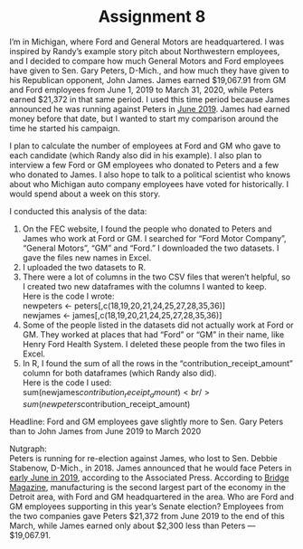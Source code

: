 # <div align="center">Assignment 8</div>
I’m in Michigan, where Ford and General Motors are headquartered. I was inspired by Randy’s example story pitch about Northwestern employees, and I decided to compare how much General Motors and Ford employees have given to Sen. Gary Peters, D-Mich., and how much they have given to his Republican opponent, John James. James earned $19,067.91 from GM and Ford employees from June 1, 2019 to March 31, 2020, while Peters earned $21,372 in that same period. I used this time period because James announced he was running against Peters in [June 2019](https://www.detroitnews.com/story/news/politics/2019/06/05/john-james-site-senate-run/1357289001/). James had earned money before that date, but I wanted to start my comparison around the time he started his campaign.

I plan to calculate the number of employees at Ford and GM who gave to each candidate (which Randy also did in his example). I also plan to interview a few Ford or GM employees who donated to Peters and a few who donated to James. I also hope to talk to a political scientist who knows about who Michigan auto company employees have voted for historically. I would spend about a week on this story.

I conducted this analysis of the data:
1. On the FEC website, I found the people who donated to Peters and James who work at Ford or GM. I searched for “Ford Motor Company”, “General Motors”, “GM” and “Ford.” I downloaded the two datasets. I gave the files new names in Excel. 
2. I uploaded the two datasets to R. 
3. There were a lot of columns in the two CSV files that weren’t helpful, so I created two new dataframes with the columns I wanted to keep.<br />
Here is the code I wrote:<br />
newpeters <- peters[,c(18,19,20,21,24,25,27,28,35,36)]<br />
newjames <- james[,c(18,19,20,21,24,25,27,28,35,36)]
4. Some of the people listed in the datasets did not actually work at Ford or GM. They worked at places that had “Ford” or “GM” in their name, like Henry Ford Health System. I deleted these people from the two files in Excel.
5. In R, I found the sum of all the rows in the “contribution_receipt_amount” column for both dataframes (which Randy also did).<br />
Here is the code I used:<br />
sum(newjames$contribution_receipt_amount)<br />
sum(newpeters$contribution_receipt_amount)

Headline: Ford and GM employees gave slightly more to Sen. Gary Peters than to John James from June 2019 to March 2020

Nutgraph:<br />
         Peters is running for re-election against James, who lost to Sen. Debbie Stabenow, D-Mich., in 2018. James announced that he would face Peters in [early June in 2019](https://www.usnews.com/news/politics/articles/2019-06-06/james-announces-senate-run-against-sen-peters-in-michigan), according to the Associated Press. According to [Bridge Magazine](https://www.bridgemi.com/economy/ten-things-might-surprise-you-about-michigans-economy), manufacturing is the second largest part of the economy in the Detroit area, with Ford and GM headquartered in the area. Who are Ford and GM employees supporting in this year’s Senate election? Employees from the two companies gave Peters $21,372 from June 2019 to the end of this March, while James earned only about $2,300 less than Peters — $19,067.91.
